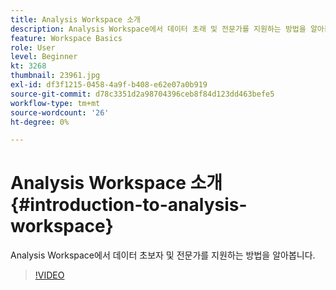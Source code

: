 ```yaml
---
title: Analysis Workspace 소개
description: Analysis Workspace에서 데이터 초래 및 전문가를 지원하는 방법을 알아봅니다
feature: Workspace Basics
role: User
level: Beginner
kt: 3268
thumbnail: 23961.jpg
exl-id: df3f1215-0458-4a9f-b408-e62e07a0b919
source-git-commit: d78c3351d2a98704396ceb8f84d123dd463befe5
workflow-type: tm+mt
source-wordcount: '26'
ht-degree: 0%

---
```


# Analysis Workspace 소개 {#introduction-to-analysis-workspace}

Analysis Workspace에서 데이터 초보자 및 전문가를 지원하는 방법을 알아봅니다.

>[!VIDEO](https://video.tv.adobe.com/v/28165/?quality=12)
